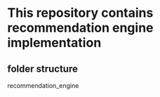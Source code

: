 # This repository contains recommendation engine implementation

## folder structure
recommendation_engine

